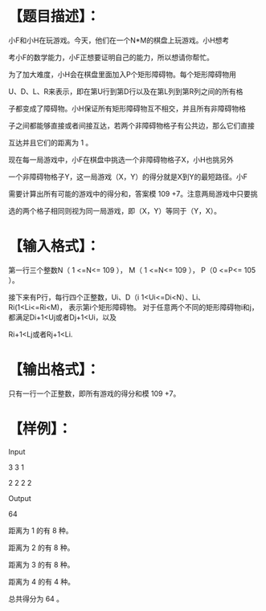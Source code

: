# 【题目描述】：

 小F和小H在玩游戏。今天，他们在一个N*M的棋盘上玩游戏。小H想考

 考小F的数学能力，小F正想要证明自己的能力，所以想请你帮忙。

 为了加大难度，小H会在棋盘里面加入P个矩形障碍物。每个矩形障碍物用

 U、D、L、R来表示，即在第U行到第D行以及在第L列到第R列之间的所有格

 子都变成了障碍物。小H保证所有矩形障碍物互不相交，并且所有非障碍物格

 子之间都能够直接或者间接互达，若两个非障碍物格子有公共边，那么它们直接

 互达并且它们的距离为 1 。

 现在每一局游戏中，小F在棋盘中挑选一个非障碍物格子X，小H也挑另外

 一个非障碍物格子Y，这一局游戏（X，Y）的得分就是X到Y的最短路径。小F

 需要计算出所有可能的游戏中的得分和，答案模 109 +7。注意两局游戏中只要挑

 选的两个格子相同则视为同一局游戏，即（X，Y）等同于（Y，X）。

# 【输入格式】：

 第一行三个整数N（ 1 <=N<= 109 ）， M（ 1 <=N<= 109 ）， P（0 <=P<= 105 ）。

接下来有P行，每行四个正整数，Ui、D（i 1<Ui<=Di<N）、Li、Ri(1<Li<=Ri<M)，
表示第i个矩形障碍物。
对于任意两个不同的矩形障碍物i和j，都满足Di+1<Uj或者Dj+1<Ui，以及

 Ri+1<Lj或者Rj+1<Li.

# 【输出格式】：

 只有一行一个正整数，即所有游戏的得分和模 109 +7。

# 【样例】：

Input 


 3 3 1

 2 2 2 2
 
Output

 64

 距离为 1 的有 8 种。

 距离为 2 的有 8 种。

 距离为 3 的有 8 种。

 距离为 4 的有 4 种。

 总共得分为 64 。


